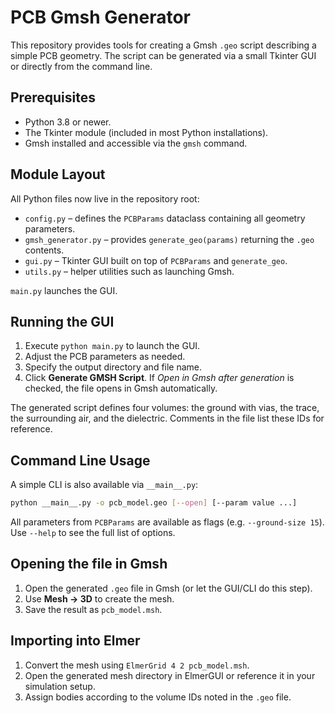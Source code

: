 # PCB Gmsh Generator

This repository provides tools for creating a Gmsh `.geo` script describing a simple PCB geometry.  The script can be generated via a small Tkinter GUI or directly from the command line.

## Prerequisites
- Python 3.8 or newer.
- The Tkinter module (included in most Python installations).
- Gmsh installed and accessible via the `gmsh` command.

## Module Layout
All Python files now live in the repository root:
- `config.py` – defines the `PCBParams` dataclass containing all geometry parameters.
- `gmsh_generator.py` – provides `generate_geo(params)` returning the `.geo` contents.
- `gui.py` – Tkinter GUI built on top of `PCBParams` and `generate_geo`.
- `utils.py` – helper utilities such as launching Gmsh.

`main.py` launches the GUI.

## Running the GUI
1. Execute `python main.py` to launch the GUI.
2. Adjust the PCB parameters as needed.
3. Specify the output directory and file name.
4. Click **Generate GMSH Script**. If *Open in Gmsh after generation* is checked, the file opens in Gmsh automatically.

The generated script defines four volumes: the ground with vias, the trace, the surrounding air, and the dielectric. Comments in the file list these IDs for reference.

## Command Line Usage
A simple CLI is also available via `__main__.py`:

```bash
python __main__.py -o pcb_model.geo [--open] [--param value ...]
```

All parameters from `PCBParams` are available as flags (e.g. `--ground-size 15`). Use `--help` to see the full list of options.

## Opening the file in Gmsh
1. Open the generated `.geo` file in Gmsh (or let the GUI/CLI do this step).
2. Use **Mesh → 3D** to create the mesh.
3. Save the result as `pcb_model.msh`.

## Importing into Elmer
1. Convert the mesh using `ElmerGrid 4 2 pcb_model.msh`.
2. Open the generated mesh directory in ElmerGUI or reference it in your simulation setup.
3. Assign bodies according to the volume IDs noted in the `.geo` file.
